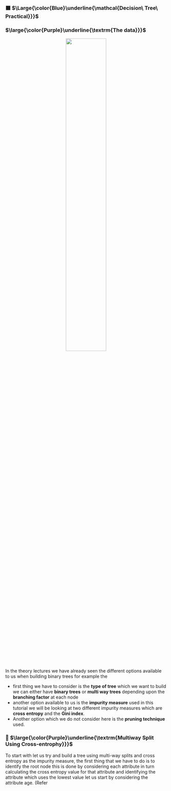 ### ⬛ $\Large{\color{Blue}\underline{\mathcal{Decision\ Tree\ Practical}}}$


### $\large{\color{Purple}\underline{\textrm{The data}}}$

<p align="center">
  <img src="https://github.com/iAmKankan/MachineLearning_With_Python/assets/12748752/fd303e94-8b44-4234-8a8b-8671c23e648e" width=50%/>
</p>


In the theory lectures we have already seen the different options available to us when building binary trees for example the 
* first thing we have to consider is the **type of tree** which we want to build we can either have **binary trees** or **multi way trees** depending upon the **branching factor** at each node
* another option available to us is the **impurity measure** used in this tutorial we will be looking at two different impurity measures which are **cross entropy** and the **Gini index**.
* Another option which we do not consider here is the **pruning technique** used.

### 🔲 $\large{\color{Purple}\underline{\textrm{Multiway Split Using Cross-entrophy}}}$
To start with let us try and build a tree using multi-way splits and cross entropy as the impurity measure, the first thing that we have to do is to identify the root node this is done by considering each attribute in turn calculating the cross entropy value for that attribute and identifying the attribute which uses the lowest value let us start by considering the attribute age. (Refer
